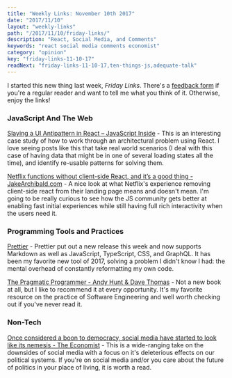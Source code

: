 ```yaml
---
title: "Weekly Links: November 10th 2017"
date: "2017/11/10"
layout: "weekly-links"
path: "/2017/11/10/friday-links/"
description: "React, Social Media, and Comments"
keywords: "react social media comments economist"
category: "opinion"
key: "friday-links-11-10-17"
readNext: "friday-links-11-10-17,ten-things-js,adequate-talk"
---
```


I started this new thing last week, *Friday Links*.  There's a [feedback form](https://goo.gl/forms/MwEtFrDwFWzXSRv13) if you're a regular reader and want to tell me what you think of it.  Otherwise, enjoy the links!

### JavaScript And The Web

 [Slaying a UI Antipattern in React – JavaScript Inside](https://medium.com/javascript-inside/slaying-a-ui-antipattern-in-react-64a3b98242c) - This is an interesting case study of how to work through an architectural problem using React.  I love seeing posts like this that take real world scenarios (I deal with this case of having data that might be in one of several loading states all the time), and identify re-usable patterns for solving them.

 [Netflix functions without client-side React, and it’s a good thing - JakeArchibald.com](https://jakearchibald.com/2017/netflix-and-react/) - A nice look at what Netflix's experience removing client-side react from their landing page means and doesn't mean.  I'm going to be really curious to see how the JS community gets better at enabling fast initial experiences while still having full rich interactivity when the users need it.

### Programming Tools and Practices

[Prettier](https://prettier.io/) - Prettier put out a new release this week and now supports Markdown as well as JavaScript, TypeScript, CSS, and GraphQL.  It has been my favorite new tool of 2017, solving a problem I didn't know I had: the mental overhead of constantly reformatting my own code.  

[The Pragmatic Programmer - Andy Hunt & Dave Thomas](http://amzn.to/2zvm12Z) - Not a new book at all, but I like to recommend it at every opportunity.  It's my favorite resource on the practice of Software Engineering and well worth checking out if you've never read it.

### Non-Tech

[Once considered a boon to democracy, social media have started to look like its nemesis - The Economist](https://www.economist.com/news/briefing/21730870-economy-based-attention-easily-gamed-once-considered-boon-democracy-social-media) - This is a wide-ranging take on the downsides of social media with a focus on it's deleterious effects on our political systems.  If you're on social media and/or you care about the future of politics in your place of living, it is worth a read.  
